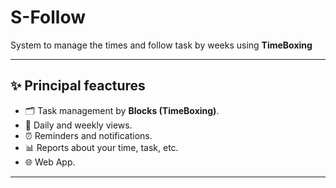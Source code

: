 # S-Follow
System to manage the times and follow task by weeks using **TimeBoxing**

---

## ✨ Principal feactures
- 🗂️ Task management by **Blocks (TimeBoxing)**.  
- 📅 Daily and weekly views.  
- ⏰ Reminders and notifications.  
- 📊 Reports about your time, task, etc.  
- 🌐 Web App.  

---
